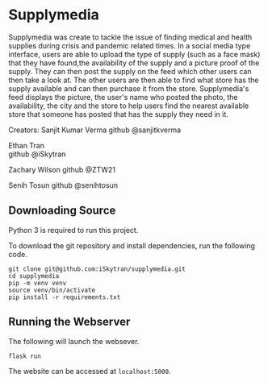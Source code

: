 # Supplymedia
Supplymedia was create to tackle the issue of finding medical and health supplies during 
crisis and pandemic related times. In a social media type interface, users are able to upload
the type of supply (such as a face mask) that they have found,the availability of the supply 
and a picture proof of the supply. They can then post the supply on the feed which other users can 
then take a look at. The other users are then able to find what store has the supply available and
can then purchase it from the store. Supplymedia's feed displays the picture, the user's name who posted the photo, the availability, the city and the store to help users find the nearest available store that someone has posted that has the supply they need in it.

 Creators:
 Sanjit Kumar Verma 
 github @sanjitkverma

 Ethan Tran   
 github @iSkytran

 Zachary Wilson
 github @ZTW21

 Senih Tosun
 github @senihtosun


## Downloading Source

Python 3 is required to run this project.

To download the git repository and install dependencies, run the following code.

```shell
git clone git@github.com:iSkytran/supplymedia.git
cd supplymedia
pip -m venv venv
source venv/bin/activate
pip install -r requirements.txt
```

## Running the Webserver

The following will launch the websever.

```shell
flask run
```

The website can be accessed at `localhost:5000`.

